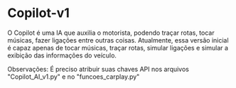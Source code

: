# Copilot-v1

O Copilot é uma IA que auxilia o motorista, podendo traçar rotas, tocar músicas, fazer ligações entre outras coisas. Atualmente, essa versão inicial é capaz apenas de tocar músicas, traçar rotas, simular ligações e simular a exibição das informações do veículo.

Observações: É preciso atribuir suas chaves API nos arquivos "Copilot_AI_v1.py" e no "funcoes_carplay.py"
